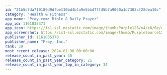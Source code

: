```yaml
---
id: "21b5c7da710189d9dfbe110bd4b4a9e5bbd7ffd5b7a9060a1d7303cf28dea10c"
category: "Health & Fitness"
app_name: "Pray.com: Bible & Daily Prayer"
app_id: 1161035371
app_icon: https://is1-ssl.mzstatic.com/image/thumb/Purple126/v4/c8/6e/ae/c86eae94-cc42-daab-6345-a15760c0539b/AppIcon-0-0-1x_U007epad-0-0-sRGB-85-220.png/1024x1024bb.png
app_screenshot: https://is1-ssl.mzstatic.com/image/thumb/PurpleSource126/v4/71/f5/b7/71f5b7ae-69c7-9313-1fa5-2e6dfe038c38/20a6e784-a319-4bd6-b834-42f701dc7bc2_Iphone6.5in_1242x2688_Card01_TDJakes.jpg/1242x2688bb.png
publisher_id: 1161035370
publisher_name: "Pray, Inc."
rank: 39
most_recent_release: 2024-01-30 00:00:00
release_count_in_past_year: 45
release_count_in_past_year_category: 21
release_count_in_past_year_top_in_category: 34
---
```

